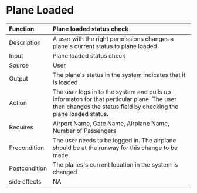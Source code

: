 # Plane Loaded 

|Function|Plane loaded status check|
|:-------|:----------|
|Description|A user with the right permissions changes a plane's current status to plane loaded |
|Input |Plane loaded status check|
|Source | User|
|Output |The plane's status in the system indicates that it is loaded|
|Action|The user logs in to the system and pulls up informaton for that perticular plane. The user then changes the status field by  checking the plane loaded status. |  
|Requires|Airport Name, Gate Name, Airplane Name, Number of Passengers|
|Precondition|The user needs to be logged in. The  airplane should be at the runway for this change to be made. 
|Postcondition|The planes's current location in the system is changed| 
|side effects|NA|
